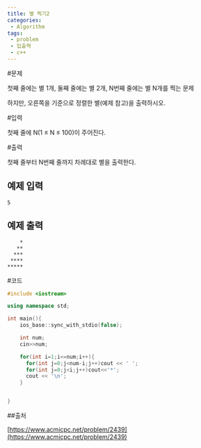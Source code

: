 ```yaml
---
title: 별 찍기2
categories:
 - Algorithm
tags:
 - problem
 - 입출력
 - c++
---
```



#문제

첫째 줄에는 별 1개, 둘째 줄에는 별 2개, N번째 줄에는 별 N개를 찍는 문제

하지만, 오른쪽을 기준으로 정렬한 별(예제 참고)을 출력하시오.

#입력

첫째 줄에 N(1 ≤ N ≤ 100)이 주어진다.

#출력

첫째 줄부터 N번째 줄까지 차례대로 별을 출력한다.

## 예제 입력

```
5
```

## 예제 출력

```
    *
   **
  ***
 ****
*****
```

#코드

```c++
#include <iostream>

using namespace std;

int main(){
    ios_base::sync_with_stdio(false);

    int num;
    cin>>num;

    for(int i=1;i<=num;i++){
      for(int j=0;j<num-i;j++)cout << ' ';
      for(int j=0;j<i;j++)cout<<'*';
      cout << '\n';
    }


}
```

##출처

[https://www.acmicpc.net/problem/2439](https://www.acmicpc.net/problem/2439)
